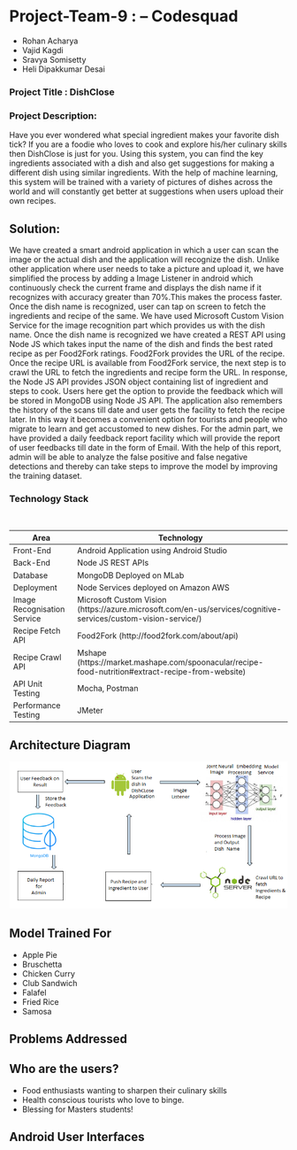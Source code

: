 # Project-Team-9 : – Codesquad  
* Rohan Acharya
* Vajid Kagdi
* Sravya Somisetty
* Heli Dipakkumar Desai 


### Project Title : DishClose 

### Project Description:
Have you ever wondered what special ingredient makes your 
favorite dish tick? If you are a foodie who loves to cook and explore his/her culinary skills then 
DishClose is just for you. Using this system, you can find the key ingredients associated with a 
dish and also get suggestions for making a different dish using similar ingredients. With the help 
of machine learning, this system will be trained with a variety of pictures of dishes across the 
world and will constantly get better at suggestions when users upload their own recipes. 

## Solution:

We have created a smart android application in which a user can scan the image or the actual dish and the application will recognize the dish. Unlike other application where user needs to take a picture and upload it, we have simplified the process by adding a Image Listener in android which continuously check the current frame and displays the dish name if it recognizes with accuracy greater than 70%.This makes the process faster. Once the dish name is recognized, user can tap on screen to fetch the ingredients and recipe of the same. We have used Microsoft Custom Vision Service for the image recognition part which provides us with the dish name. Once the dish name is recognized we have created a REST API using Node JS which takes input the name of the dish and finds the best rated recipe as per Food2Fork ratings. Food2Fork provides the URL of the recipe. Once the recipe URL is available from Food2Fork service, the next step is to crawl the URL to fetch the ingredients and recipe form the URL. In response, the Node JS API provides JSON object containing list of ingredient and steps to cook. Users here get the option to provide the feedback which will be stored in MongoDB using Node JS API. The application also remembers the history of the scans till date and user gets the facility to fetch the recipe later. In this way it becomes a convenient option for tourists and people who migrate to learn and get accustomed to new dishes. For the admin part, we have provided a daily feedback report facility which will provide the report of user feedbacks till date in the form of Email. With the help of this report, admin will be able to analyze the false positive and false negative detections and thereby can take steps to improve the model by improving the training dataset.

### Technology Stack 

<br/>
<table>
<thead>
<tr>
<th>Area</th>
<th>Technology</th>
</tr>
</thead>
<tbody>
	<tr>
		<td>Front-End</td>
		<td>Android Application using Android Studio</td>
	</tr>
	<tr>
		<td>Back-End</td>
		<td>Node JS REST APIs</td>
	</tr>

<tr>
		<td>Database</td>
		<td>MongoDB Deployed on MLab</td>
	</tr>
    <tr>
		<td>Deployment</td>
		<td>Node Services deployed on Amazon AWS</td>
	</tr>
	    <tr>
		<td>Image Recognisation Service</td>
		<td>Microsoft Custom Vision (https://azure.microsoft.com/en-us/services/cognitive-services/custom-vision-service/)</td>
	</tr>
		    <tr>
		<td>Recipe Fetch API</td>
		<td>Food2Fork (http://food2fork.com/about/api)</td>
	</tr>
	    <tr>
		<td>Recipe Crawl API</td>
		<td>Mshape (https://market.mashape.com/spoonacular/recipe-food-nutrition#extract-recipe-from-website)</td>
	</tr>
<tr>
		<td>API Unit Testing</td>
		<td>Mocha, Postman</td>
	</tr>
	<tr>
		<td>Performance Testing</td>
		<td>JMeter</td>
	</tr>

</tbody>
</table>


## Architecture Diagram

![alt text](architecture.png "Architecture Diagram")


## Model Trained For  
* Apple Pie
* Bruschetta
* Chicken Curry
* Club Sandwich
* Falafel
* Fried Rice
* Samosa

## Problems Addressed


## Who are the users?
* Food enthusiasts wanting to sharpen their culinary skills
* Health conscious tourists who love to binge.
* Blessing for Masters students!


## Android User Interfaces
